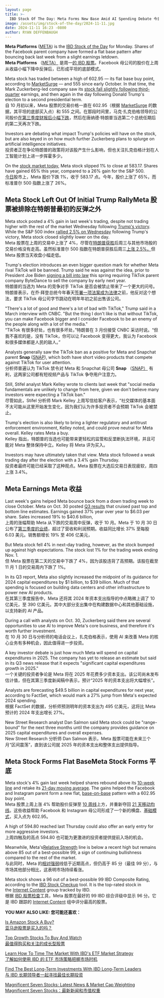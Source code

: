 ```yaml
---
layout: page
title: >-
  IBD Stock Of The Day: Meta Forms New Base Amid AI Spending Debate	今日 IBD 股票：Meta 在 AI 支出辩论中形成新基础
image: /assets/img/stock-of-the-day/2024-11-11.jpg
date: 2024-11-11 16:23 -0800
author: RYAN DEFFENBAUGH
---
```







**Meta Platforms** ([META](https://research.investors.com/quote.aspx?symbol=META)) is the [IBD Stock of the Day](https://www.investors.com/category/research/ibd-stock-of-the-day/) for Monday. Shares of the Facebook parent company have formed a flat base pattern after bouncing back last week from a slight earnings letdown.  
**Meta Platforms** （[META）](https://research.investors.com/quote.aspx?symbol=META) 是周一[的 IBD 股票](https://www.investors.com/category/research/ibd-stock-of-the-day/)。Facebook 母公司的股价在上周从收益小幅下降中反弹后，已形成平坦的底部模式。




Meta stock has traded between a high of 602.95 — its flat base buy point, according to [MarketSurge](https://marketsurge.investors.com/mstool) — and 555 since early October. In that time, the Mark Zuckerberg-led company saw its [stock fall slightly following third-quarter](https://www.investors.com/news/technology/meta-stock-q3-2024-earnings-results-facebook-instagram/) earnings, and then again in the day following Donald Trump's election to a second presidential term.  
自 10 月初以来，Meta 股票的交易价格一直在 602.95（根据 [MarketSurge](https://marketsurge.investors.com/mstool) 的数据，其平坦的底部买入点）和 555 之间。在那段时间里，马克·扎克伯格领导的公司股价[在第三季度财报后小幅下跌](https://www.investors.com/news/technology/meta-stock-q3-2024-earnings-results-facebook-instagram/)，然后在唐纳德·特朗普当选第二个总统任期后的第二天再次下跌。


Investors are debating what impact Trump's policies will have on the stock, but are also keyed in on how much further Zuckerberg plans to splurge on artificial intelligence initiatives.  
投资者正在争论特朗普的政策将对该股产生什么影响，但也关注扎克伯格计划在人工智能计划上进一步挥霍多少。


On the [stock market today](https://www.investors.com/news/stock-market-today-stock-market-news/?), Meta stock slipped 1% to close at 583.17. Shares have gained 65% this year, compared to a 26% gain for the S&P 500.  
[今日](https://www.investors.com/news/stock-market-today-stock-market-news/?)股市上，Meta 股价下跌 1%，收于 583.17 点。今年，股价上涨了 65%，而标准普尔 500 指数上涨了 26%。


Meta Stock Left Out Of Initial Trump RallyMeta 股票被排除在特朗普最初的反弹之外
---------------------------------------------------------------


Meta stock posted a 4% gain in last week's trading, despite not trading higher with the rest of the market Wednesday following [Trump's victory](https://www.investors.com/news/technology/meta-stock-trump-zuckerberg-trump-2024-election/). While the S&P 500 index [rallied 2.5% on Wednesday](https://www.investors.com/market-trend/stock-market-today/dow-jones-sp-500-nasdaq-trump-media-tesla-tsla-stock/) following Trump's victory, Meta stock closed slightly lower on the day.  
Meta 股票在上周的交易中上涨了 4%，尽管在[特朗普获胜](https://www.investors.com/news/technology/meta-stock-trump-zuckerberg-trump-2024-election/)后周三与其他市场股的交易价格没有走高。虽然标准普尔 500 指数在特朗普获胜后周三[上涨 2.5%，](https://www.investors.com/market-trend/stock-market-today/dow-jones-sp-500-nasdaq-trump-media-tesla-tsla-stock/)但 Meta 股票当天收盘小幅走低。


Trump's election introduces an even bigger question mark for whether Meta rival TikTok will be banned. Trump said he was against the idea, prior to President Joe Biden [signing a bill into law](https://www.investors.com/news/technology/tiktok-ban-passes-senate-oracle-meta-google/) this spring requiring TikTok parent company ByteDance to sell the company by early next year.  
特朗普的当选为 Meta 的竞争对手 TikTok 是否会被禁止带来了一个更大的问号。特朗普表示，在乔·拜登总统今年春天[签署一项法案成为法律](https://www.investors.com/news/technology/tiktok-ban-passes-senate-oracle-meta-google/)之前，他反对这个想法，要求 TikTok 母公司字节跳动在明年年初之前出售该公司。


"There's a lot of good and there's a lot of bad with TikTok," Trump said in a March interview with CNBC. "But the thing I don't like is that without TikTok, you can make Facebook bigger and I consider Facebook to be an enemy of the people along with a lot of the media."  
“TikTok 有很多好处，也有很多坏处，”特朗普在 3 月份接受 CNBC 采访时说。“但我不喜欢的是，没有 TikTok，你可以让 Facebook 变得更大，我认为 Facebook 和很多媒体都是人民的敌人。”


Analysts generally saw the TikTok ban as a positive for Meta and Snapchat parent **Snap** ([SNAP](https://research.investors.com/quote.aspx?symbol=SNAP)), which both have short video products that compete against TikTok for user attention.  
分析师普遍认为 TikTok 禁令对 Meta 和 Snapchat 母公司 **Snap** （[SNAP）](https://research.investors.com/quote.aspx?symbol=SNAP) 有利，这两家公司都有短视频产品与 TikTok 争夺用户注意力。


Still, Stifel analyst Mark Kelley wrote to clients last week that "social media fundamentals are unlikely to change from here, given we don't believe many investors were expecting a TikTok ban."  
尽管如此，Stifel 分析师 Mark Kelley 上周写信给客户表示，“社交媒体的基本面不太可能从这里开始发生变化，因为我们认为许多投资者不会预期 TikTok 会被禁止。


Trump's election is also likely to bring a lighter regulatory and antitrust enforcement environment, Kelley noted, and could prove neutral for Meta overall. Kelley rates Meta a buy.  
Kelley 指出，特朗普的当选也可能带来更轻松的监管和反垄断执法环境，并且可能对 Meta 整体保持中立。Kelley 将 Meta 评为买入。


Investors may have ultimately taken that view. Meta stock followed a weak trading day after the election with a 3.4% gain Thursday.  
投资者最终可能已经采取了这种观点。Meta 股票在大选后交易日表现疲软，周四上涨 3.4%。


Meta Earnings Meta 收益
---------------------


Last week's gains helped Meta bounce back from a down trading week to close October. Meta on Oct. 30 posted [Q3 results](https://www.investors.com/news/technology/meta-stock-q3-2024-earnings-results-facebook-instagram/) that cruised past top and bottom line estimates. Earnings gained 37% year over year to $6.03 per share. Sales increased 19% to $40.6 billion,  
上周的涨幅帮助 Meta 从下跌的交易周中反弹，收于 10 月。Meta 于 10 月 30 日公布了[第三季度的业绩](https://www.investors.com/news/technology/meta-stock-q3-2024-earnings-results-facebook-instagram/)，超过了营收和利润预期。收益同比增长 37% 至每股 6.03 美元。销售额增长 19% 至 406 亿美元，


But Meta stock fell 4% in next-day trading, however, as the stock bumped up against high expectations. The stock lost 1% for the trading week ending Nov. 1.  
但 Meta 股票在第二天的交易中下跌了 4%，因为该股违背了高预期。该股在截至 11 月 1 日的交易周内下跌了 1%。


In its Q3 report, Meta also slightly increased the midpoint of its guidance for 2024 capital expenditures by $1 billion, to $39 billion. Much of that spending is focused on building data centers and other infrastructure to power new AI products.  
在其第三季度报告中，Meta 还将其 2024 年资本支出指导的中点略微上调了 10 亿美元，至 390 亿美元。其中大部分支出集中在构建数据中心和其他基础设施，以支持新的 AI 产品。


During a call with analysts on Oct. 30, Zuckerberg said there are several opportunities to use AI to improve Meta's core business, and therefore it's worth further investment.  
在 10 月 30 日与分析师的电话会议上，扎克伯格表示，使用 AI 来改善 Meta 的核心业务有多种机会，因此值得进一步投资。


A key investor debate is just how much Meta will spend on capital expenditures in 2025. The company has yet to release an estimate but said in its Q3 news release that it expects "significant capital expenditures growth in 2025."  
一个关键的投资者争论是 Meta 将在 2025 年花费多少资本支出。该公司尚未发布估计值，但在其第三季度新闻稿中表示，预计“2025 年的资本支出将大幅增长”。


Analysts are forecasting $49.5 billion in capital expenditures for next year, according to FactSet, which would mark a 27% jump from Meta's expected 2024 spending.  
根据 FactSet 的数据，分析师预测明年的资本支出为 495 亿美元，这将比 Meta 预计的 2024 年支出增长 27%。


New Street Research analyst Dan Salmon said Meta stock could be "range-bound" for the next three months until the company provides guidance on 2025 capital expenditures and overall expenses.  
New Street Research 分析师 Dan Salmon 表示，Meta 股票可能在未来三个月“区间震荡”，直到该公司就 2025 年的资本支出和整体支出提供指导。


Meta Stock Forms Flat BaseMeta Stock Forms 平底
---------------------------------------------


Meta stock's 4% gain last week helped shares rebound above its [10-week line](https://www.investors.com/how-to-invest/investors-corner/50-day-moving-average-identifies-buy-sell-signals) and retake its [21-day moving average](https://www.investors.com/how-to-invest/investors-corner/how-to-trade-stocks-using-21-day-exponential-moving-average/). The gains helped the Facebook and Instagram parent form a new flat, [base-on-base](https://www.investors.com/how-to-invest/investors-corner/smart-chart-reading-use-the-base-on-base-pattern-as-springboard-for-big-profits/) pattern with a 602.95 buy point.  
Meta 股票上周上涨 4% 帮助股价反弹至 [10 周线](https://www.investors.com/how-to-invest/investors-corner/50-day-moving-average-identifies-buy-sell-signals)上方，并重新夺回 [21 天移动均线](https://www.investors.com/how-to-invest/investors-corner/how-to-trade-stocks-using-21-day-exponential-moving-average/)。这些收益帮助 Facebook 和 Instagram 母公司形成了一个新的横盘、[基础模式](https://www.investors.com/how-to-invest/investors-corner/smart-chart-reading-use-the-base-on-base-pattern-as-springboard-for-big-profits/)，买入点为 602.95。


A high of 594.80 reached last Thursday could also offer an early entry for more aggressive investors.  
上周四触及的高点 594.80 也可能为更激进的投资者提供提前入场的机会。


Meanwhile, Meta's[Relative Strength](https://education.investors.com/financialdictionary.aspx?mode=1&term=Relative+Price+Strength+(RS)+Rating+or+Relative+Strength&termid=1) line is below a recent high but remains above 85 out of a best-possible 99, a sign of continuing bullishness compared to the rest of the market.  
与此同时，Meta 的[相对强弱](https://education.investors.com/financialdictionary.aspx?mode=1&term=Relative+Price+Strength+(RS)+Rating+or+Relative+Strength&termid=1)线低于近期高点，但仍高于 85 分（最佳 99 分），与市场其他部分相比，这表明市场持续看涨。


Meta stock shows a 96 out of a best-possible 99 IBD Composite Rating, according to the [IBD Stock Checkup](https://research.investors.com/stock-checkup/) tool. It is the top-rated stock in the [Internet Content](https://www.investors.com/news/technology/snap-stock-reddit-stock-meta-stock-q3-preview/) group tracked by IBD.  
根据 [IBD 股票检查](https://research.investors.com/stock-checkup/)工具，Meta 股票在最好的 99 IBD 综合评级中显示 96 分。它是 IBD 跟踪的 [Internet Content](https://www.investors.com/news/technology/snap-stock-reddit-stock-meta-stock-q3-preview/) 组中评分最高的股票。


**YOU MAY ALSO LIKE: 您可能还喜欢：**


[Is Amazon Stock A Buy?  
亚马逊股票是买入的吗？](https://www.investors.com/news/technology/amazon-stock-buy-2024-amzn/)


[Top Growth Stocks To Buy And Watch  
最值得购买和关注的成长型股票](https://www.investors.com/stock-lists/stocks-to-watch-top-rated-ipos-big-caps-and-growth-stocks/)


[Learn How To Time The Market With IBD's ETF Market Strategy  
了解如何使用 IBD 的 ETF 市场策略把握市场时机](https://www.investors.com/market-trend/ibds-etf-market-strategy/ibds-etf-market-strategy/)


[Find The Best Long-Term Investments With IBD Long-Term Leaders  
与 IBD 长期领导者一起寻找最佳长期投资](https://www.investors.com/research/ibd-long-term-leaders-screen)


[Magnificent Seven Stocks: Latest News & Market Cap Weighting  
Magnificent Seven Stocks：最新新闻和市值权重](https://www.investors.com/research/magnificent-seven-stocks-latest-news-market-cap-weighting/)




